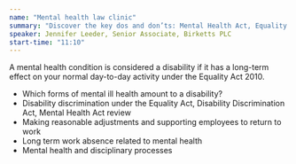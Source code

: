 ```yaml
---
name: "Mental health law clinic"
summary: "Discover the key dos and don’ts: Mental Health Act, Equality Act and tribunals – legal update"
speaker: Jennifer Leeder, Senior Associate, Birketts PLC
start-time: "11:10"
---
```


A mental health condition is considered a disability if it has a long-term effect on your normal day-to-day activity under the Equality Act 2010.

- Which forms of mental ill health amount to a disability?
- Disability discrimination under the Equality Act, Disability Discrimination Act, Mental Health Act review
- Making reasonable adjustments and supporting employees to return to work
- Long term work absence related to mental health
- Mental health and disciplinary processes
